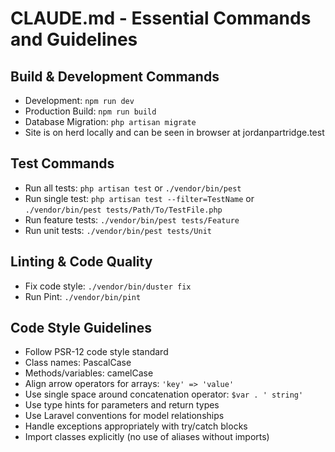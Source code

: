 # CLAUDE.md - Essential Commands and Guidelines

## Build & Development Commands
- Development: `npm run dev`
- Production Build: `npm run build`
- Database Migration: `php artisan migrate`
- Site is on herd locally and can be seen in browser at jordanpartridge.test

## Test Commands
- Run all tests: `php artisan test` or `./vendor/bin/pest`
- Run single test: `php artisan test --filter=TestName` or `./vendor/bin/pest tests/Path/To/TestFile.php`
- Run feature tests: `./vendor/bin/pest tests/Feature`
- Run unit tests: `./vendor/bin/pest tests/Unit`

## Linting & Code Quality
- Fix code style: `./vendor/bin/duster fix`
- Run Pint: `./vendor/bin/pint`

## Code Style Guidelines
- Follow PSR-12 code style standard
- Class names: PascalCase
- Methods/variables: camelCase
- Align arrow operators for arrays: `'key' => 'value'`
- Use single space around concatenation operator: `$var . ' string'`
- Use type hints for parameters and return types
- Use Laravel conventions for model relationships
- Handle exceptions appropriately with try/catch blocks
- Import classes explicitly (no use of aliases without imports)